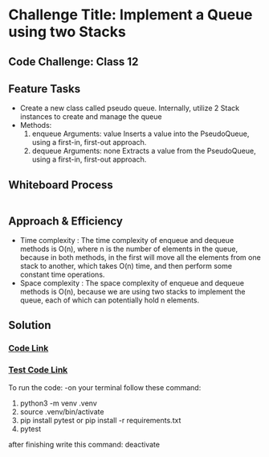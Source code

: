# Challenge Title: Implement a Queue using two Stacks
## Code Challenge: Class 12
## Feature Tasks
- Create a new class called pseudo queue.
    Internally, utilize 2 Stack instances to create and manage the queue
- Methods:
    1. enqueue
        Arguments: value
        Inserts a value into the PseudoQueue, using a first-in, first-out approach.
    2. dequeue
        Arguments: none
        Extracts a value from the PseudoQueue, using a first-in, first-out approach.
## Whiteboard Process
![]()
## Approach & Efficiency

- Time complexity :
    The time complexity of enqueue and dequeue methods is O(n), where n is the number of elements in the queue, because in both methods, in the first will move all the elements from one stack to another, which takes O(n) time, and then perform some constant time operations.
- Space complexity :
    The space complexity of enqueue and dequeue methods is O(n), because we are using two stacks to implement the queue, each of which can potentially hold n elements.

## Solution
### [Code Link](./StackAndQueue/PseudoQueue.py)
### [Test Code Link](./tests/test_PseudoQueue.py)


To run the code:
-on your terminal follow these command:
1. python3 -m venv .venv
1. source .venv/bin/activate
2. pip install pytest or pip install -r requirements.txt
3. pytest 

after finishing write this command:
deactivate

